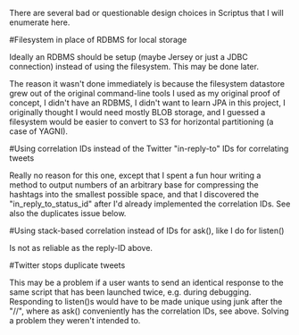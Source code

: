 There are several bad or questionable design choices in Scriptus that I will enumerate here.

#Filesystem in place of RDBMS for local storage

Ideally an RDBMS should be setup (maybe Jersey or just a JDBC connection) instead of using the filesystem. This may be done later.

The reason it wasn't done immediately is because the filesystem datastore grew out of the original command-line tools I used as my original proof of concept, I didn't have an RDBMS, I didn't want to learn JPA in this project, I originally thought I would need mostly BLOB storage, and I guessed a filesystem would be easier to convert to S3 for horizontal partitioning (a case of YAGNI).

#Using correlation IDs instead of the Twitter "in-reply-to" IDs for correlating tweets

Really no reason for this one, except that I spent a fun hour writing a method to output numbers of an arbitrary base for compressing the hashtags into the smallest possible space, and that I discovered the "in_reply_to_status_id" after I'd already implemented the correlation IDs. See also the duplicates issue below.

#Using stack-based correlation instead of IDs for ask(), like I do for listen()

Is not as reliable as the reply-ID above.

#Twitter stops duplicate tweets

This may be a problem if a user wants to send  an identical response to the same script that has been launched twice, e.g. during debugging. Responding to listen()s would have to be made unique using junk after the "//", where as ask() conveniently has the correlation IDs, see above. Solving a problem they weren't intended to.

